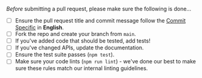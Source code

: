 _Before_ submitting a pull request, please make sure the following is done...

- [ ] Ensure the pull request title and commit message follow the [Commit Specific](https://github.com/over58/designable/blob/main/.github/GIT_COMMIT_SPECIFIC.md) in **English**.
- [ ] Fork the repo and create your branch from `main`.
- [ ] If you've added code that should be tested, add tests!
- [ ] If you've changed APIs, update the documentation.
- [ ] Ensure the test suite passes (`npm test`).
- [ ] Make sure your code lints (`npm run lint`) - we've done our best to make sure these rules match our internal linting guidelines.
